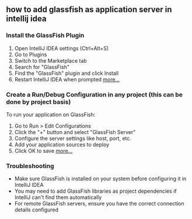 ## how to add glassfish as application server in intellij idea

### Install the GlassFish Plugin

1.  Open IntelliJ IDEA settings (Ctrl+Alt+S)
2.  Go to Plugins
3.  Switch to the Marketplace tab
4.  Search for "GlassFish"
5.  Find the "GlassFish" plugin and click Install
6.  Restart IntelliJ IDEA when prompted [more...](https://www.jetbrains.com/help/idea/run-debug-configuration-glassfish-server.html)

### Create a Run/Debug Configuration in any project (this can be done by project basis)

To run your application on GlassFish:

1.  Go to Run > Edit Configurations
2.  Click the "+" button and select "GlassFish Server"
3.  Configure the server settings like host, port, etc.
4.  Add your application sources to deploy
5.  Click OK to save [more...](https://www.jetbrains.com/help/idea/run-debug-configuration-glassfish-server.html)

### Troubleshooting

- Make sure GlassFish is installed on your system before configuring it in IntelliJ IDEA
- You may need to add GlassFish libraries as project dependencies if IntelliJ can't find them automatically
- For remote GlassFish servers, ensure you have the correct connection details configured

